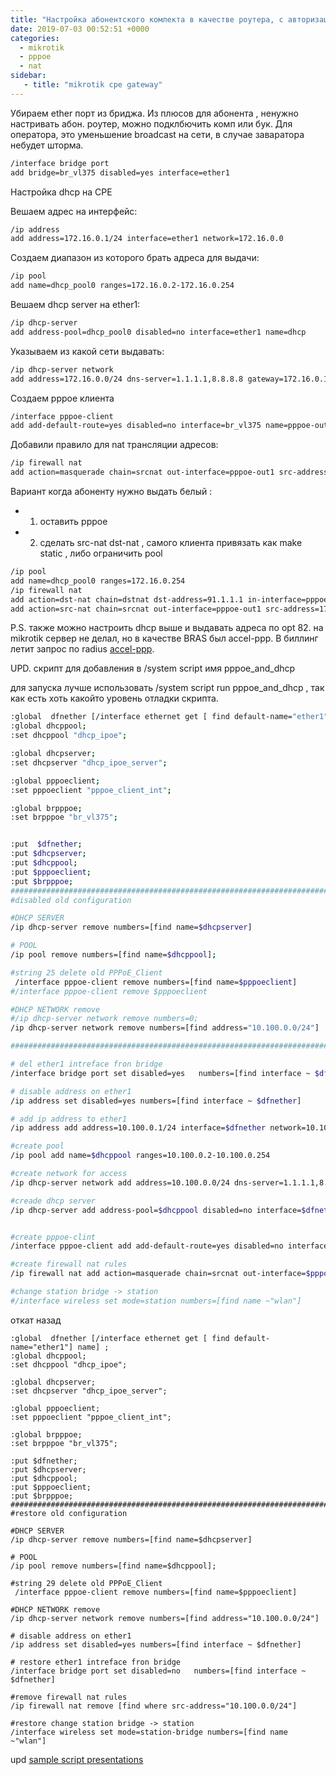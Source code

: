 ```yaml
---
title: "Настройка абонентского комлекта в качестве роутера, с авторизацией по PPPoE"
date: 2019-07-03 00:52:51 +0000
categories:
  - mikrotik
  - pppoe
  - nat
sidebar:
   - title: "mikrotik cpe gateway"
---
```


Убираем ether порт из бриджа. Из плюсов для абонента , ненужно настривать абон. роутер, можно подклбючить комп или бук. 
Для оператора, это уменьшение broadcast на сети,  в случае заваратора небудет шторма. 
```bash
/interface bridge port
add bridge=br_vl375 disabled=yes interface=ether1
```
Настройка dhcp на CPE

Вешаем адрес на интерфейс:
```sh
/ip address
add address=172.16.0.1/24 interface=ether1 network=172.16.0.0
```

Создаем диапазон из которого брать адреса  для выдачи:
```sh
/ip pool
add name=dhcp_pool0 ranges=172.16.0.2-172.16.0.254
```
Вешаем dhcp server на ether1:
```sh
/ip dhcp-server
add address-pool=dhcp_pool0 disabled=no interface=ether1 name=dhcp
```
Указываем из какой сети выдавать:
```sh
/ip dhcp-server network
add address=172.16.0.0/24 dns-server=1.1.1.1,8.8.8.8 gateway=172.16.0.1
```
Создаем pppoe клиента  
```sh
/interface pppoe-client
add add-default-route=yes disabled=no interface=br_vl375 name=pppoe-out1 password=admin_test user=admin_test
```
Добавили правило для nat трансляции адресов:
```sh
/ip firewall nat
add action=masquerade chain=srcnat out-interface=pppoe-out1 src-address=172.16.0.0/24
```
Вариант когда абоненту нужно выдать белый :
 - 1) оставить pppoe
 - 2) сделать src-nat dst-nat , самого клиента  привязать как make static , либо ограничить pool
```sh
/ip pool
add name=dhcp_pool0 ranges=172.16.0.254
/ip firewall nat
add action=dst-nat chain=dstnat dst-address=91.1.1.1 in-interface=pppoe-out1 to-addresses=172.16.0.254
add action=src-nat chain=srcnat out-interface=pppoe-out1 src-address=172.16.0.254 to-addresses=91.1.1.1.1
```

P.S. также можно настроить dhcp  выше и  выдавать адреса по opt 82.
на mikrotik сервер не делал, но в качестве BRAS был accel-ppp.  В биллинг летит запрос по radius [accel-ppp](https://accel-ppp.org/forum/viewtopic.php?f=10&t=2260).


UPD.  скрипт для добавления в /system script имя pppoe_and_dhcp

для запуска лучше использовать /system script run pppoe_and_dhcp , так как есть хоть какойто уровень отладки скрипта.

```sh
:global  dfnether [/interface ethernet get [ find default-name="ether1"] name] ;
:global dhcppool; 
:set dhcppool "dhcp_ipoe";

:global dhcpserver;
:set dhcpserver "dhcp_ipoe_server";

:global pppoeclient;
:set pppoeclient "pppoe_client_int";

:global brpppoe;
:set brpppoe "br_vl375";


:put  $dfnether;
:put $dhcpserver;
:put $dhcppool;
:put $pppoeclient;
:put $brpppoe;
########################################################################
#disabled old configuration

#DHCP SERVER
/ip dhcp-server remove numbers=[find name=$dhcpserver]

# POOL
/ip pool remove numbers=[find name=$dhcppool];

#string 25 delete old PPPoE_Client
 /interface pppoe-client remove numbers=[find name=$pppoeclient]
#/interface pppoe-client remove $pppoeclient

#DHCP NETWORK remove
#/ip dhcp-server network remove numbers=0;
/ip dhcp-server network remove numbers=[find address="10.100.0.0/24"]

#######################################################################3

# del ether1 intreface fron bridge 
/interface bridge port set disabled=yes   numbers=[find interface ~ $dfnether] 

# disable address on ether1
/ip address set disabled=yes numbers=[find interface ~ $dfnether]

# add ip address to ether1
/ip address add address=10.100.0.1/24 interface=$dfnether network=10.100.0.0

#create pool
/ip pool add name=$dhcppool ranges=10.100.0.2-10.100.0.254

#create network for access
/ip dhcp-server network add address=10.100.0.0/24 dns-server=1.1.1.1,8.8.8.8 gateway=10.100.0.1

#creade dhcp server
/ip dhcp-server add address-pool=$dhcppool disabled=no interface=$dfnether name=$dhcpserver


#create pppoe-clint
/interface pppoe-client add add-default-route=yes disabled=no interface=$brpppoe name=$pppoeclient password=admin_test user=admin_test

#create firewall nat rules 
/ip firewall nat add action=masquerade chain=srcnat out-interface=$pppoeclient  src-address=10.100.0.0/24

#change station bridge -> station
#/interface wireless set mode=station numbers=[find name ~"wlan"]
```
откат назад

```
:global  dfnether [/interface ethernet get [ find default-name="ether1"] name] ;
:global dhcppool; 
:set dhcppool "dhcp_ipoe";

:global dhcpserver;
:set dhcpserver "dhcp_ipoe_server";

:global pppoeclient;
:set pppoeclient "pppoe_client_int";

:global brpppoe;
:set brpppoe "br_vl375";

:put $dfnether;
:put $dhcpserver;
:put $dhcppool;
:put $pppoeclient;
:put $brpppoe;
########################################################################
#restore old configuration

#DHCP SERVER
/ip dhcp-server remove numbers=[find name=$dhcpserver]

# POOL
/ip pool remove numbers=[find name=$dhcppool];

#string 29 delete old PPPoE_Client
 /interface pppoe-client remove numbers=[find name=$pppoeclient]

#DHCP NETWORK remove
/ip dhcp-server network remove numbers=[find address="10.100.0.0/24"]

# disable address on ether1
/ip address set disabled=yes numbers=[find interface ~ $dfnether]

# restore ether1 intreface fron bridge 
/interface bridge port set disabled=no   numbers=[find interface ~ $dfnether] 

#remove firewall nat rules 
/ip firewall nat remove [find where src-address="10.100.0.0/24"]

#restore change station bridge -> station
/interface wireless set mode=station-bridge numbers=[find name ~"wlan"]

```

upd [sample script presentations](https://mum.mikrotik.com//presentations/RU16/presentation_3759_1475646696.pdf)

<!-- Yandex.Metrika counter --> <script type="text/javascript" > (function(m,e,t,r,i,k,a){m[i]=m[i]||function(){(m[i].a=m[i].a||[]).push(arguments)}; m[i].l=1*new Date();k=e.createElement(t),a=e.getElementsByTagName(t)[0],k.async=1,k.src=r,a.parentNode.insertBefore(k,a)}) (window, document, "script", "https://mc.yandex.ru/metrika/tag.js", "ym"); ym(53515717, "init", { clickmap:true, trackLinks:true, accurateTrackBounce:true, webvisor:true }); </script> <noscript><div><img src="https://mc.yandex.ru/watch/53515717" style="position:absolute; left:-9999px;" alt="" /></div></noscript> <!-- /Yandex.Metrika counter -->
